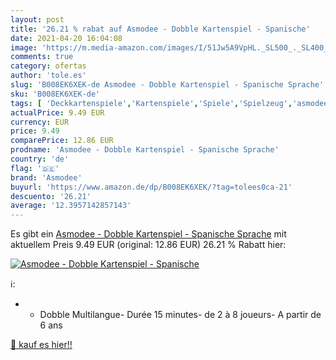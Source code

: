 ```yaml
---
layout: post
title: '26.21 % rabat auf Asmodee - Dobble Kartenspiel - Spanische'
date: 2021-04-20 16:04:08
image: 'https://m.media-amazon.com/images/I/51Jw5A9VpHL._SL500_._SL400_.jpg'
comments: true
category: ofertas
author: 'tole.es'
slug: 'B008EK6XEK-de Asmodee - Dobble Kartenspiel - Spanische Sprache'
sku: 'B008EK6XEK-de'
tags: [ 'Deckkartenspiele','Kartenspiele','Spiele','Spielzeug','asmodee', ]
actualPrice: 9.49 EUR
currency: EUR
price: 9.49
comparePrice: 12.86 EUR
prodname: 'Asmodee - Dobble Kartenspiel - Spanische Sprache'
country: 'de'
flag: '🇩🇪'
brand: 'Asmodee'
buyurl: 'https://www.amazon.de/dp/B008EK6XEK/?tag=tolees0ca-21'
descuento: '26.21'
average: '12.3957142857143'
---
```


Es gibt ein [Asmodee - Dobble Kartenspiel - Spanische Sprache](https://www.amazon.de/dp/B008EK6XEK/?tag=tolees0ca-21) mit aktuellem Preis 9.49 EUR (original: 12.86 EUR) 26.21 % Rabatt hier:

[![Asmodee - Dobble Kartenspiel - Spanische](https://m.media-amazon.com/images/I/51Jw5A9VpHL._SL500_._SL400_.jpg)](https://www.amazon.de/dp/B008EK6XEK/?tag=tolees0ca-21)

ℹ️:

- - Dobble Multilangue- Durée 15 minutes- de 2 à 8 joueurs- A partir de 6 ans

[🛒 kauf es hier!!](https://www.amazon.de/dp/B008EK6XEK/?tag=tolees0ca-21)
